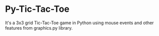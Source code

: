 # Py-Tic-Tac-Toe
It's a 3x3 grid Tic-Tac-Toe game in Python using mouse events and other features from graphics.py library.
